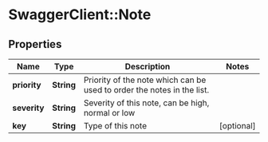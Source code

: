 # SwaggerClient::Note

## Properties
Name | Type | Description | Notes
------------ | ------------- | ------------- | -------------
**priority** | **String** | Priority of the note which can be used to order the notes in the list. | 
**severity** | **String** | Severity of this note, can be high, normal or low | 
**key** | **String** | Type of this note | [optional] 


